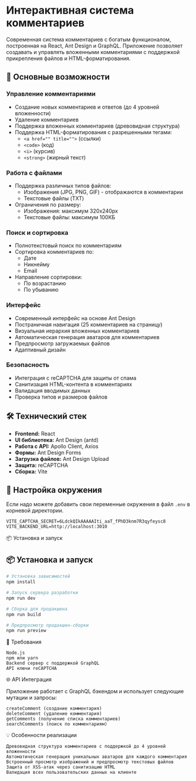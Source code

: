 # Интерактивная система комментариев

Современная система комментариев с богатым функционалом, построенная на React, Ant Design и GraphQL. Приложение позволяет создавать и управлять вложенными комментариями с поддержкой прикрепления файлов и HTML-форматирования.

## 🚀 Основные возможности

### Управление комментариями

- Создание новых комментариев и ответов (до 4 уровней вложенности)
- Удаление комментариев
- Поддержка вложенных комментариев (древовидная структура)
- Поддержка HTML-форматирования с разрешенными тегами:
  - `<a href="" title="">` (ссылки)
  - `<code>` (код)
  - `<i>` (курсив)
  - `<strong>` (жирный текст)

### Работа с файлами

- Поддержка различных типов файлов:
  - Изображения (JPG, PNG, GIF) - отображаются в комментарии
  - Текстовые файлы (TXT)
- Ограничения по размеру:
  - Изображения: максимум 320x240px
  - Текстовые файлы: максимум 100КБ

### Поиск и сортировка

- Полнотекстовый поиск по комментариям
- Сортировка комментариев по:
  - Дате
  - Никнейму
  - Email
- Направление сортировки:
  - По возрастанию
  - По убыванию

### Интерфейс

- Современный интерфейс на основе Ant Design
- Постраничная навигация (25 комментариев на страницу)
- Визуальная иерархия вложенных комментариев
- Автоматическая генерация аватаров для комментариев
- Предпросмотр загружаемых файлов
- Адаптивный дизайн

### Безопасность

- Интеграция с reCAPTCHA для защиты от спама
- Санитизация HTML-контента в комментариях
- Валидация вводимых данных
- Проверка типов и размеров файлов

## 🛠️ Технический стек

- **Frontend:** React
- **UI библиотека:** Ant Design (antd)
- **Работа с API:** Apollo Client, Axios
- **Формы:** Ant Design Forms
- **Загрузка файлов:** Ant Design Upload
- **Защита:** reCAPTCHA
- **Сборка:** Vite

## 🔧 Настройка окружения

Если надо можете добавить свои переменные окружения в файл `.env` в корневой директории.

```
VITE_CAPTCHA_SECRET=6LdckQIkAAAAAIti_aaT_fPhD3knm7R3qyfeysc8
VITE_BACKEND_URL=http://localhost:3010
```

📦 Установка и запуск

## 📦 Установка и запуск

```bash
# Установка зависимостей
npm install

# Запуск сервера разработки
npm run dev
```

```bash
# Сборка для продакшена
npm run build

# Предпросмотр продакшен-сборки
npm run preview
```

🔑 Требования

    Node.js
    npm или yarn
    Backend сервер с поддержкой GraphQL
    API ключи reCAPTCHA

🌐 API Интеграция

Приложение работает с GraphQL бэкендом и использует следующие мутации и запросы:

    createComment (создание комментария)
    deleteComment (удаление комментария)
    getComments (получение списка комментариев)
    searchComments (поиск по комментариям)

💡 Особенности реализации

    Древовидная структура комментариев с поддержкой до 4 уровней вложенности
    Автоматическая генерация уникальных аватаров для каждого комментария
    Встроенный просмотр изображений и предпросмотр текстовых файлов
    Защита от XSS-атак через санитизацию HTML
    Валидация всех пользовательских данных на клиенте
